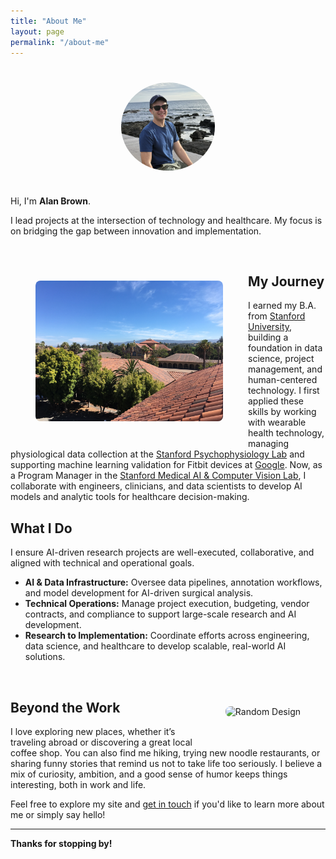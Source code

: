 ```yaml
---
title: "About Me" 
layout: page
permalink: "/about-me"
---
```


<img src="/assets/images/alan_b_casual.jpg" alt="Profile Picture" style="width:150px; border-radius:50%; display:block; margin:40px auto;"/>

Hi, I'm **Alan Brown**.

I lead projects at the intersection of technology and healthcare. My focus is on bridging the gap between innovation and implementation.

<br style="clear:both;" />
<img src="/assets/images/stan.jpg" alt="Stanford" style="float:left; margin:40px; max-width:300px; border-radius:8px;"/>

## My Journey

I earned my B.A. from <a href="https://www.stanford.edu/" target="_blank">Stanford University</a>, building a foundation in data science, project management, and human-centered technology. I first applied these skills by working with wearable health technology, managing physiological data collection at the <a href="https://spl.stanford.edu/" target="_blank">Stanford Psychophysiology Lab</a> and supporting machine learning validation for Fitbit devices at <a href="https://enterprise.fitbit.com/" target="_blank">Google</a>. Now, as a Program Manager in the <a href="https://marvl.stanford.edu/" target="_blank">Stanford Medical AI & Computer Vision Lab</a>, I collaborate with engineers, clinicians, and data scientists to develop AI models and analytic tools for healthcare decision-making. 


## What I Do

I ensure AI-driven research projects are well-executed, collaborative, and aligned with technical and operational goals.

- **AI & Data Infrastructure:** Oversee data pipelines, annotation workflows, and model development for AI-driven surgical analysis.
- **Technical Operations:** Manage project execution, budgeting, vendor contracts, and compliance to support large-scale research and AI development.
- **Research to Implementation:** Coordinate efforts across engineering, data science, and healthcare to develop scalable, real-world AI solutions.

<br style="clear:both;" />
<img src="/assets/images/panama.jpg" alt="Random Design" style="float:right; margin:40px; max-width:300px; border-radius:8px;"/>

## Beyond the Work

I love exploring new places, whether it’s traveling abroad or discovering a great local coffee shop. You can also find me hiking, trying new noodle restaurants, or sharing funny stories that remind us not to take life too seriously. I believe a mix of curiosity, ambition, and a good sense of humor keeps things interesting, both in work and life.

Feel free to explore my site and [get in touch](mailto:alanb@alumni.stanford.edu) if you'd like to learn more about me or simply say hello!

---

**Thanks for stopping by!**

